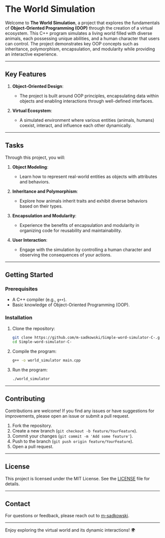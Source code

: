 # The World Simulation

Welcome to **The World Simulation**, a project that explores the fundamentals of **Object-Oriented Programming (OOP)** through the creation of a virtual ecosystem. This C++ program simulates a living world filled with diverse animals, each possessing unique abilities, and a human character that users can control. The project demonstrates key OOP concepts such as inheritance, polymorphism, encapsulation, and modularity while providing an interactive experience.

---

## Key Features

1. **Object-Oriented Design**:
   - The project is built around OOP principles, encapsulating data within objects and enabling interactions through well-defined interfaces.

2. **Virtual Ecosystem**:
   - A simulated environment where various entities (animals, humans) coexist, interact, and influence each other dynamically.

---

## Tasks

Through this project, you will:

1. **Object Modeling**:
   - Learn how to represent real-world entities as objects with attributes and behaviors.

2. **Inheritance and Polymorphism**:
   - Explore how animals inherit traits and exhibit diverse behaviors based on their types.

3. **Encapsulation and Modularity**:
   - Experience the benefits of encapsulation and modularity in organizing code for reusability and maintainability.

4. **User Interaction**:
   - Engage with the simulation by controlling a human character and observing the consequences of your actions.

---

## Getting Started

### Prerequisites

- A C++ compiler (e.g., `g++`).
- Basic knowledge of Object-Oriented Programming (OOP).

### Installation

1. Clone the repository:
   ```bash
   git clone https://github.com/m-sadkowski/Simple-word-simulator-C-.git
   cd Simple-word-simulator-C-
   ```

2. Compile the program:
   ```bash
   g++ -o world_simulator main.cpp
   ```

3. Run the program:
   ```bash
   ./world_simulator
   ```

---


## Contributing

Contributions are welcome! If you find any issues or have suggestions for improvements, please open an issue or submit a pull request.

1. Fork the repository.
2. Create a new branch (`git checkout -b feature/YourFeature`).
3. Commit your changes (`git commit -m 'Add some feature'`).
4. Push to the branch (`git push origin feature/YourFeature`).
5. Open a pull request.

---

## License

This project is licensed under the MIT License. See the [LICENSE](LICENSE) file for details.

---

## Contact

For questions or feedback, please reach out to [m-sadkowski](https://github.com/m-sadkowski).

---

Enjoy exploring the virtual world and its dynamic interactions! 🌍
